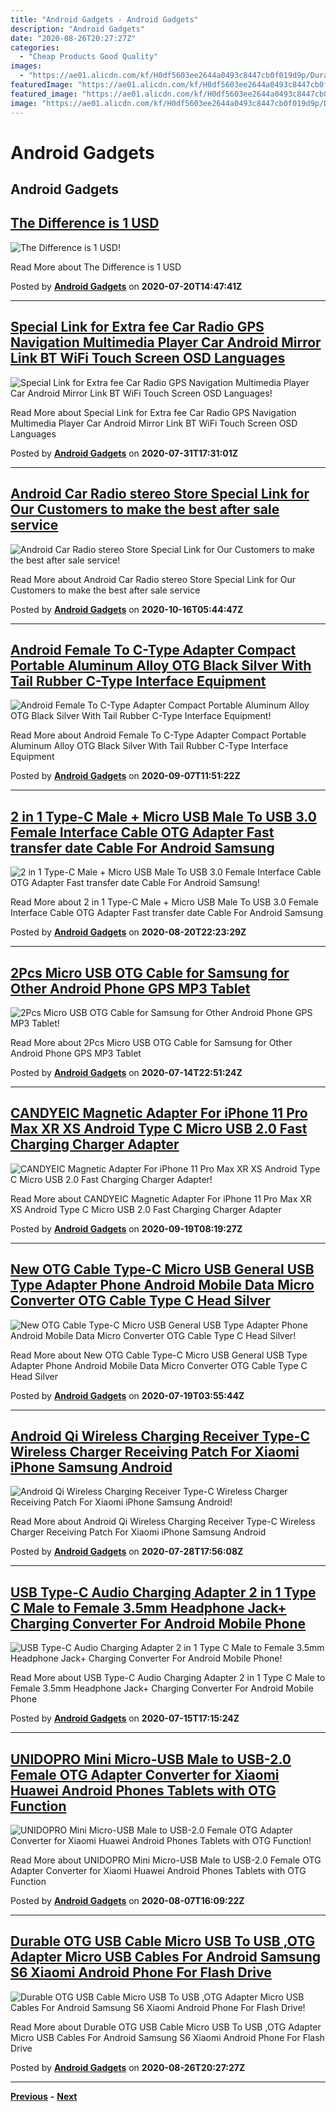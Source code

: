 ```yaml
---
title: "Android Gadgets - Android Gadgets"
description: "Android Gadgets"
date: "2020-08-26T20:27:27Z"
categories:
  - "Cheap Products Good Quality"
images: 
  - "https://ae01.alicdn.com/kf/H0df5603ee2644a0493c8447cb0f019d9p/Durable-OTG-USB-Cable-Micro-USB-To-USB-OTG-Adapter-Micro-USB-Cables-For-font-b.jpg_350x350.jpg"
featuredImage: "https://ae01.alicdn.com/kf/H0df5603ee2644a0493c8447cb0f019d9p/Durable-OTG-USB-Cable-Micro-USB-To-USB-OTG-Adapter-Micro-USB-Cables-For-font-b.jpg_350x350.jpg"
featured_image: "https://ae01.alicdn.com/kf/H0df5603ee2644a0493c8447cb0f019d9p/Durable-OTG-USB-Cable-Micro-USB-To-USB-OTG-Adapter-Micro-USB-Cables-For-font-b.jpg_350x350.jpg"
image: "https://ae01.alicdn.com/kf/H0df5603ee2644a0493c8447cb0f019d9p/Durable-OTG-USB-Cable-Micro-USB-To-USB-OTG-Adapter-Micro-USB-Cables-For-font-b.jpg_350x350.jpg"
---
```


# Android Gadgets

## Android Gadgets

## [The Difference is 1 USD](The_Difference_is_1_USD.md)
![The Difference is 1 USD!](https://ae01.alicdn.com/kf/H4038305f1d4a42d4aea465dd356c7e43k/The-Difference-is-1-USD.png_350x350.png)

Read More about The Difference is 1 USD

Posted by [**Android Gadgets**](The_Difference_is_1_USD.md) on **2020-07-20T14:47:41Z**
***

## [Special Link for Extra fee Car Radio GPS Navigation Multimedia Player Car Android Mirror Link BT WiFi Touch Screen OSD Languages](Special_Link_for_Extra_fee_Car_Radio_GPS_Navigation_Multimedia_Player_Car_Android_Mirror_Link_BT_WiFi_Touch_Screen_OSD_Languages.md)
![Special Link for Extra fee Car Radio GPS Navigation Multimedia Player Car Android Mirror Link BT WiFi Touch Screen OSD Languages!](https://ae01.alicdn.com/kf/H9ebd926ef1d948e7850a62930c83ca57K/Special-Link-for-Extra-fee-Car-Radio-GPS-Navigation-Multimedia-Player-Car-font-b-Android-b.jpg_350x350.jpg)

Read More about Special Link for Extra fee Car Radio GPS Navigation Multimedia Player Car Android Mirror Link BT WiFi Touch Screen OSD Languages

Posted by [**Android Gadgets**](Special_Link_for_Extra_fee_Car_Radio_GPS_Navigation_Multimedia_Player_Car_Android_Mirror_Link_BT_WiFi_Touch_Screen_OSD_Languages.md) on **2020-07-31T17:31:01Z**
***

## [Android Car Radio stereo Store Special Link for Our Customers to make the best after sale service](Android_Car_Radio_stereo_Store_Special_Link_for_Our_Customers_to_make_the_best_after_sale_service.md)
![Android Car Radio stereo Store Special Link for Our Customers to make the best after sale service!](https://ae01.alicdn.com/kf/H41d57f4b43544e43aaec519baee5a43cn/-font-b-Android-b-font-Car-Radio-stereo-Store-Special-Link-for-Our-Customers-to.jpg_350x350.jpg)

Read More about Android Car Radio stereo Store Special Link for Our Customers to make the best after sale service

Posted by [**Android Gadgets**](Android_Car_Radio_stereo_Store_Special_Link_for_Our_Customers_to_make_the_best_after_sale_service.md) on **2020-10-16T05:44:47Z**
***

## [Android Female To C-Type Adapter Compact Portable Aluminum Alloy OTG Black Silver With Tail Rubber C-Type Interface Equipment](Android_Female_To_C-Type_Adapter_Compact_Portable_Aluminum_Alloy_OTG_Black_Silver_With_Tail_Rubber_C-Type_Interface_Equipment.md)
![Android Female To C-Type Adapter Compact Portable Aluminum Alloy OTG Black Silver With Tail Rubber C-Type Interface Equipment!](https://ae01.alicdn.com/kf/Hc65d321cc68342b5888f37cee45102230/-font-b-Android-b-font-Female-To-C-Type-Adapter-Compact-Portable-Aluminum-Alloy-OTG.jpg_350x350.jpg)

Read More about Android Female To C-Type Adapter Compact Portable Aluminum Alloy OTG Black Silver With Tail Rubber C-Type Interface Equipment

Posted by [**Android Gadgets**](Android_Female_To_C-Type_Adapter_Compact_Portable_Aluminum_Alloy_OTG_Black_Silver_With_Tail_Rubber_C-Type_Interface_Equipment.md) on **2020-09-07T11:51:22Z**
***

## [2 in 1 Type-C Male + Micro USB Male To USB 3.0 Female Interface Cable OTG Adapter Fast transfer date Cable For Android Samsung](2_in_1_Type-C_Male_+_Micro_USB_Male_To_USB_3.0_Female_Interface_Cable_OTG_Adapter_Fast_transfer_date_Cable_For_Android_Samsung.md)
![2 in 1 Type-C Male + Micro USB Male To USB 3.0 Female Interface Cable OTG Adapter Fast transfer date Cable For Android Samsung!](https://ae01.alicdn.com/kf/Hfa0605e52e374785acaa2c4d049ddc1dX/2-in-1-Type-C-Male-Micro-USB-Male-To-USB-3-0-Female-Interface-Cable.jpg_350x350.jpg)

Read More about 2 in 1 Type-C Male + Micro USB Male To USB 3.0 Female Interface Cable OTG Adapter Fast transfer date Cable For Android Samsung

Posted by [**Android Gadgets**](2_in_1_Type-C_Male_+_Micro_USB_Male_To_USB_3.0_Female_Interface_Cable_OTG_Adapter_Fast_transfer_date_Cable_For_Android_Samsung.md) on **2020-08-20T22:23:29Z**
***

## [2Pcs Micro USB OTG Cable for Samsung for Other Android Phone GPS MP3 Tablet](2Pcs_Micro_USB_OTG_Cable_for_Samsung_for_Other_Android_Phone_GPS_MP3_Tablet.md)
![2Pcs Micro USB OTG Cable for Samsung for Other Android Phone GPS MP3 Tablet!](https://ae01.alicdn.com/kf/HTB19dJGwntYBeNjy1Xdq6xXyVXaO/2Pcs-Micro-USB-OTG-Cable-for-Samsung-for-Other-font-b-Android-b-font-Phone-GPS.jpg_350x350.jpg)

Read More about 2Pcs Micro USB OTG Cable for Samsung for Other Android Phone GPS MP3 Tablet

Posted by [**Android Gadgets**](2Pcs_Micro_USB_OTG_Cable_for_Samsung_for_Other_Android_Phone_GPS_MP3_Tablet.md) on **2020-07-14T22:51:24Z**
***

## [CANDYEIC Magnetic Adapter For iPhone 11 Pro Max XR XS Android Type C Micro USB 2.0 Fast Charging Charger Adapter](CANDYEIC_Magnetic_Adapter_For_iPhone_11_Pro_Max_XR_XS_Android_Type_C_Micro_USB_2.0_Fast_Charging_Charger_Adapter.md)
![CANDYEIC Magnetic Adapter For iPhone 11 Pro Max XR XS Android Type C Micro USB 2.0 Fast Charging Charger Adapter!](https://ae01.alicdn.com/kf/Hfd5f85aad7d44cd482375b3a0422afa1m/CANDYEIC-Magnetic-Adapter-For-iPhone-11-Pro-Max-XR-XS-font-b-Android-b-font-Type.jpg_350x350.jpg)

Read More about CANDYEIC Magnetic Adapter For iPhone 11 Pro Max XR XS Android Type C Micro USB 2.0 Fast Charging Charger Adapter

Posted by [**Android Gadgets**](CANDYEIC_Magnetic_Adapter_For_iPhone_11_Pro_Max_XR_XS_Android_Type_C_Micro_USB_2.0_Fast_Charging_Charger_Adapter.md) on **2020-09-19T08:19:27Z**
***

## [New OTG Cable Type-C Micro USB General USB Type Adapter Phone Android Mobile Data Micro Converter OTG Cable Type C Head Silver](New_OTG_Cable_Type-C_Micro_USB_General_USB_Type_Adapter_Phone_Android_Mobile_Data_Micro_Converter_OTG_Cable_Type_C_Head_Silver.md)
![New OTG Cable Type-C Micro USB General USB Type Adapter Phone Android Mobile Data Micro Converter OTG Cable Type C Head Silver!](https://ae01.alicdn.com/kf/HTB1JKKaaBOD3KVjSZFFq6An9pXa7/New-OTG-Cable-Type-C-Micro-USB-General-USB-Type-Adapter-Phone-font-b-Android-b.jpg_350x350.jpg)

Read More about New OTG Cable Type-C Micro USB General USB Type Adapter Phone Android Mobile Data Micro Converter OTG Cable Type C Head Silver

Posted by [**Android Gadgets**](New_OTG_Cable_Type-C_Micro_USB_General_USB_Type_Adapter_Phone_Android_Mobile_Data_Micro_Converter_OTG_Cable_Type_C_Head_Silver.md) on **2020-07-19T03:55:44Z**
***

## [Android Qi Wireless Charging Receiver Type-C Wireless Charger Receiving Patch For Xiaomi iPhone Samsung Android](Android_Qi_Wireless_Charging_Receiver_Type-C_Wireless_Charger_Receiving_Patch_For_Xiaomi_iPhone_Samsung_Android.md)
![Android Qi Wireless Charging Receiver Type-C Wireless Charger Receiving Patch For Xiaomi iPhone Samsung Android!](https://ae01.alicdn.com/kf/H5ba1f91cc57140e9890cadaf25d8a0ael/-font-b-Android-b-font-Qi-Wireless-Charging-Receiver-Type-C-Wireless-Charger-Receiving-Patch.jpg_350x350.jpg)

Read More about Android Qi Wireless Charging Receiver Type-C Wireless Charger Receiving Patch For Xiaomi iPhone Samsung Android

Posted by [**Android Gadgets**](Android_Qi_Wireless_Charging_Receiver_Type-C_Wireless_Charger_Receiving_Patch_For_Xiaomi_iPhone_Samsung_Android.md) on **2020-07-28T17:56:08Z**
***

## [USB Type-C Audio Charging Adapter 2 in 1 Type C Male to Female 3.5mm Headphone Jack+ Charging Converter For Android Mobile Phone](USB_Type-C_Audio_Charging_Adapter_2_in_1_Type_C_Male_to_Female_3.5mm_Headphone_Jack+_Charging_Converter_For_Android_Mobile_Phone.md)
![USB Type-C Audio Charging Adapter 2 in 1 Type C Male to Female 3.5mm Headphone Jack+ Charging Converter For Android Mobile Phone!](https://ae01.alicdn.com/kf/Hc90cddbdd9ad47419514aa53c22eabc0R/USB-Type-C-Audio-Charging-Adapter-2-in-1-Type-C-Male-to-Female-3-5mm.jpg_350x350.jpg)

Read More about USB Type-C Audio Charging Adapter 2 in 1 Type C Male to Female 3.5mm Headphone Jack+ Charging Converter For Android Mobile Phone

Posted by [**Android Gadgets**](USB_Type-C_Audio_Charging_Adapter_2_in_1_Type_C_Male_to_Female_3.5mm_Headphone_Jack+_Charging_Converter_For_Android_Mobile_Phone.md) on **2020-07-15T17:15:24Z**
***

## [UNIDOPRO Mini Micro-USB Male to USB-2.0 Female OTG Adapter Converter for Xiaomi Huawei Android Phones Tablets with OTG Function](UNIDOPRO_Mini_Micro-USB_Male_to_USB-2.0_Female_OTG_Adapter_Converter_for_Xiaomi_Huawei_Android_Phones_Tablets_with_OTG_Function.md)
![UNIDOPRO Mini Micro-USB Male to USB-2.0 Female OTG Adapter Converter for Xiaomi Huawei Android Phones Tablets with OTG Function!](https://ae01.alicdn.com/kf/HTB16lH2XOjrK1RjSsplq6xHmVXaL/UNIDOPRO-Mini-Micro-USB-Male-to-USB-2-0-Female-OTG-Adapter-Converter-for-Xiaomi-Huawei.jpg_350x350.jpg)

Read More about UNIDOPRO Mini Micro-USB Male to USB-2.0 Female OTG Adapter Converter for Xiaomi Huawei Android Phones Tablets with OTG Function

Posted by [**Android Gadgets**](UNIDOPRO_Mini_Micro-USB_Male_to_USB-2.0_Female_OTG_Adapter_Converter_for_Xiaomi_Huawei_Android_Phones_Tablets_with_OTG_Function.md) on **2020-08-07T16:09:22Z**
***

## [Durable OTG USB Cable Micro USB To USB ,OTG Adapter Micro USB Cables For Android Samsung S6 Xiaomi Android Phone For Flash Drive](Durable_OTG_USB_Cable_Micro_USB_To_USB_,OTG_Adapter_Micro_USB_Cables_For_Android_Samsung_S6_Xiaomi_Android_Phone_For_Flash_Drive.md)
![Durable OTG USB Cable Micro USB To USB ,OTG Adapter Micro USB Cables For Android Samsung S6 Xiaomi Android Phone For Flash Drive!](https://ae01.alicdn.com/kf/H0df5603ee2644a0493c8447cb0f019d9p/Durable-OTG-USB-Cable-Micro-USB-To-USB-OTG-Adapter-Micro-USB-Cables-For-font-b.jpg_350x350.jpg)

Read More about Durable OTG USB Cable Micro USB To USB ,OTG Adapter Micro USB Cables For Android Samsung S6 Xiaomi Android Phone For Flash Drive

Posted by [**Android Gadgets**](Durable_OTG_USB_Cable_Micro_USB_To_USB_,OTG_Adapter_Micro_USB_Cables_For_Android_Samsung_S6_Xiaomi_Android_Phone_For_Flash_Drive.md) on **2020-08-26T20:27:27Z**
***



[**Previous**](index.md) **-** [**Next**](index-2.md)
